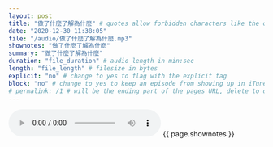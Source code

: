 ```yaml
---
layout: post
title: "做了什麼了解為什麼" # quotes allow forbidden characters like the colon
date: "2020-12-30 11:38:05"
file: "/audio/做了什麼了解為什麼.mp3"
shownotes: "做了什麼了解為什麼"
summary: "做了什麼了解為什麼"
duration: "file_duration" # audio length in min:sec
length: "file_length" # filesize in bytes
explicit: "no" # change to yes to flag with the explicit tag
block: "no" # change to yes to keep an episode from showing up in iTunes
# permalink: /1 # will be the ending part of the pages URL, delete to default to the title
---
```


<audio controls>
<source src="{{site.url}}{{site.baseurl}}{{ page.file }}" type="audio/x-mp3">
Your browser does not support the audio element.
</audio>
{{ page.shownotes }}
